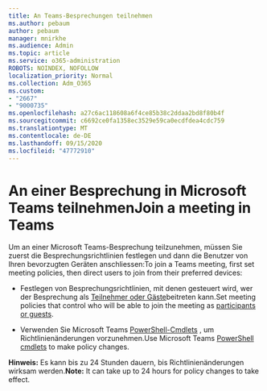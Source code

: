 ```yaml
---
title: An Teams-Besprechungen teilnehmen
ms.author: pebaum
author: pebaum
manager: mnirkhe
ms.audience: Admin
ms.topic: article
ms.service: o365-administration
ROBOTS: NOINDEX, NOFOLLOW
localization_priority: Normal
ms.collection: Adm_O365
ms.custom:
- "2667"
- "9000735"
ms.openlocfilehash: a27c6ac118608a6f4ce85b38c2ddaa2bd8f80b4f
ms.sourcegitcommit: c6692ce0fa1358ec3529e59ca0ecdfdea4cdc759
ms.translationtype: MT
ms.contentlocale: de-DE
ms.lasthandoff: 09/15/2020
ms.locfileid: "47772910"
---
```

# <a name="join-a-meeting-in-teams"></a><span data-ttu-id="6c937-102">An einer Besprechung in Microsoft Teams teilnehmen</span><span class="sxs-lookup"><span data-stu-id="6c937-102">Join a meeting in Teams</span></span>

<span data-ttu-id="6c937-103">Um an einer Microsoft Teams-Besprechung teilzunehmen, müssen Sie zuerst die Besprechungsrichtlinien festlegen und dann die Benutzer von Ihren bevorzugten Geräten anschliessen:</span><span class="sxs-lookup"><span data-stu-id="6c937-103">To join a Teams meeting, first set meeting policies, then direct users to join from their preferred devices:</span></span>

- <span data-ttu-id="6c937-104">Festlegen von Besprechungsrichtlinien, mit denen gesteuert wird, wer der Besprechung als [Teilnehmer oder Gäste](https://docs.microsoft.com/microsoftteams/meeting-policies-in-teams#meeting-policy-settings---participants--guests)beitreten kann.</span><span class="sxs-lookup"><span data-stu-id="6c937-104">Set meeting policies that control who will be able to join the meeting as [participants or guests](https://docs.microsoft.com/microsoftteams/meeting-policies-in-teams#meeting-policy-settings---participants--guests).</span></span> 

- <span data-ttu-id="6c937-105">Verwenden Sie Microsoft Teams [PowerShell-Cmdlets](https://docs.microsoft.com/microsoftteams/teams-powershell-overview) , um Richtlinienänderungen vorzunehmen.</span><span class="sxs-lookup"><span data-stu-id="6c937-105">Use Microsoft Teams [PowerShell cmdlets](https://docs.microsoft.com/microsoftteams/teams-powershell-overview) to make policy changes.</span></span>    

<span data-ttu-id="6c937-106">**Hinweis:** Es kann bis zu 24 Stunden dauern, bis Richtlinienänderungen wirksam werden.</span><span class="sxs-lookup"><span data-stu-id="6c937-106">**Note:** It can take up to 24 hours for policy changes to take effect.</span></span>